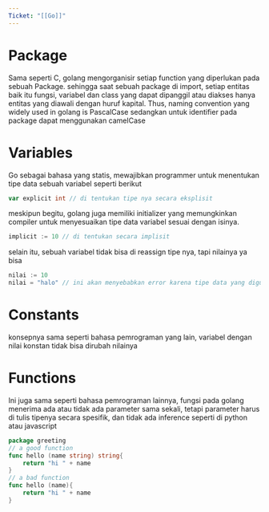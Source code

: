 ```yaml
---
Ticket: "[[Go]]"
---
```

# Package
Sama seperti C, golang mengorganisir setiap function yang diperlukan pada sebuah Package. sehingga saat sebuah package di import, setiap entitas baik itu fungsi, variabel dan class yang dapat dipanggil atau diakses hanya entitas yang diawali dengan huruf kapital. Thus, naming convention yang widely used in golang is PascalCase sedangkan untuk identifier pada package dapat menggunakan camelCase

# Variables 
Go sebagai bahasa yang statis, mewajibkan programmer untuk menentukan tipe data sebuah variabel seperti berikut 
```go
var explicit int // di tentukan tipe nya secara eksplisit
```
meskipun begitu, golang juga memiliki initializer yang memungkinkan compiler untuk menyesuaikan tipe data variabel sesuai dengan isinya. 
```go
implicit := 10 // di tentukan secara implisit
```
selain itu, sebuah variabel tidak bisa di reassign tipe nya, tapi nilainya ya bisa
```go
nilai := 10
nilai = "halo" // ini akan menyebabkan error karena tipe data yang digunakan tidak sesuai dengan tipe data awal saat inisialisasi
```

# Constants 
konsepnya sama seperti bahasa pemrograman yang lain, variabel dengan nilai konstan tidak bisa dirubah nilainya 

# Functions 
Ini juga sama seperti bahasa pemrograman lainnya, fungsi pada golang menerima ada atau tidak ada parameter sama sekali, tetapi parameter harus di tulis tipenya secara spesifik, dan tidak ada inference seperti di python atau javascript

```go
package greeting 
// a good function 
func hello (name string) string{
	return "hi " + name 
}
// a bad function 
func hello (name){
	return "hi " + name
}
```